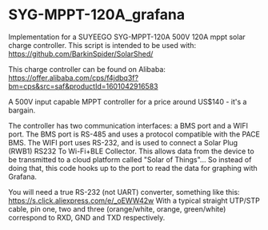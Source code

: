 # SYG-MPPT-120A_grafana
Implementation for a SUYEEGO SYG-MPPT-120A 500V 120A mppt solar charge controller.
This script is intended to be used with:
https://github.com/BarkinSpider/SolarShed/

This charge controller can be found on Alibaba: 
https://offer.alibaba.com/cps/f4jdbq3f?bm=cps&src=saf&productId=1601042916583

A 500V input capable MPPT controller for a price around US$140 - it's a bargain. 

The controller has two communication interfaces: a BMS port and a WIFI port. The BMS port is RS-485 and uses a protocol compatible with the PACE BMS.
The WIFI port uses RS-232, and is used to connect a Solar Plug (RWB1) RS232 To Wi-Fi+BLE Collector. This allows data from the device to be transmitted to a cloud platform called "Solar of Things"... So instead of doing that, this code hooks up to the port to read the data for graphing with Grafana. 

You will need a true RS-232 (not UART) converter, something like this: https://s.click.aliexpress.com/e/_oEWW42w
With a typical straight UTP/STP cable, pin one, two and three (orange/white, orange, green/white) correspond to RXD, GND and TXD respectively. 
